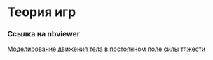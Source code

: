 # Теория игр

### Ссылка на nbviewer

[Моделирование движения тела в постоянном поле силы тяжести](https://nbviewer.jupyter.org/github/donquant/Mathematical_Modeling/blob/main/projectile_motion.ipynb)
